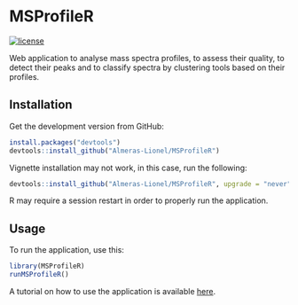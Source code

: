 # MSProfileR

<!-- badges: start -->
[![license](https://img.shields.io/badge/license-GPL%20%28%3E=%203%29-brightgreen.svg?style=flat)](https://www.gnu.org/licenses/gpl-3.0.html)
<!-- badges: end -->

Web application to analyse mass spectra profiles, to assess their quality, to detect their peaks and to classify spectra by clustering tools based on their profiles.

## Installation

Get the development version from GitHub:

```R
install.packages("devtools")
devtools::install_github("Almeras-Lionel/MSProfileR")
```

Vignette installation may not work, in this case, run the following:

```R
devtools::install_github("Almeras-Lionel/MSProfileR", upgrade = "never", force = TRUE)
```

R may require a session restart in order to properly run the application.

## Usage

To run the application, use this:

```R
library(MSProfileR)
runMSProfileR()
```

A tutorial on how to use the application is available [here](https://github.com/Almeras-Lionel/MSProfileR/raw/main/vignettes/PDF/MS-profileR_tutorial_V1.0.pdf).
